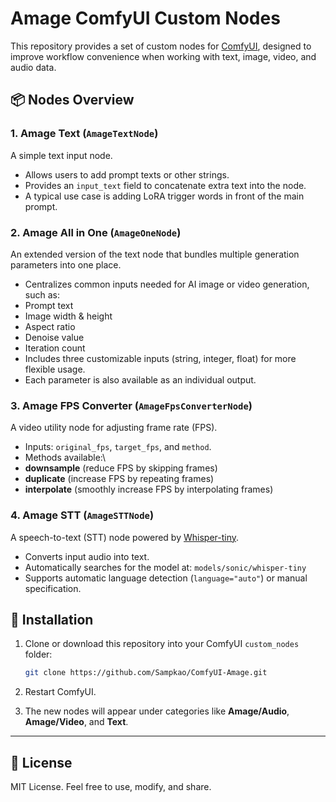 # Amage ComfyUI Custom Nodes

This repository provides a set of custom nodes for
[ComfyUI](https://github.com/comfyanonymous/ComfyUI), designed to
improve workflow convenience when working with text, image, video, and
audio data.

## 📦 Nodes Overview

### 1. Amage Text (`AmageTextNode`)

A simple text input node.
- Allows users to add prompt texts or other strings.
- Provides an `input_text` field to concatenate extra text into the
node.
- A typical use case is adding LoRA trigger words in front of the main
prompt.

### 2. Amage All in One (`AmageOneNode`)

An extended version of the text node that bundles multiple generation
parameters into one place.
- Centralizes common inputs needed for AI image or video generation,
such as:
- Prompt text
- Image width & height
- Aspect ratio
- Denoise value
- Iteration count
- Includes three customizable inputs (string, integer, float) for more
flexible usage.
- Each parameter is also available as an individual output.

### 3. Amage FPS Converter (`AmageFpsConverterNode`)

A video utility node for adjusting frame rate (FPS).
- Inputs: `original_fps`, `target_fps`, and `method`.
- Methods available:\
- **downsample** (reduce FPS by skipping frames)
- **duplicate** (increase FPS by repeating frames)
- **interpolate** (smoothly increase FPS by interpolating frames)

### 4. Amage STT (`AmageSTTNode`)

A speech-to-text (STT) node powered by
[Whisper-tiny](https://github.com/openai/whisper).
- Converts input audio into text.
- Automatically searches for the model at:
`models/sonic/whisper-tiny`
- Supports automatic language detection (`language="auto"`) or manual
specification.


## 🔧 Installation

1.  Clone or download this repository into your ComfyUI `custom_nodes`
    folder:

    ``` bash
    git clone https://github.com/Sampkao/ComfyUI-Amage.git
    ```

2.  Restart ComfyUI.

3.  The new nodes will appear under categories like **Amage/Audio**,
    **Amage/Video**, and **Text**.

------------------------------------------------------------------------

## 📜 License

MIT License. Feel free to use, modify, and share.

